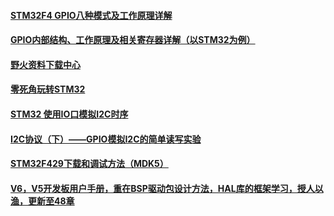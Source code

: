 
####  [STM32F4 GPIO八种模式及工作原理详解](https://moore.live/news/241094/detail/)

#### [GPIO内部结构、工作原理及相关寄存器详解（以STM32为例）](https://www.eefocus.com/embedded/401157)

#### [野火资料下载中心](http://doc.embedfire.com/products/link/zh/latest/index.html)
#### [零死角玩转STM32](https://doc.embedfire.com/mcu/stm32/f103mini/std/zh/latest/index.html)

#### [STM32 使用IO口模拟I2C时序](https://blog.csdn.net/ForeverIT/article/details/105453989)
#### [I2C协议（下）——GPIO模拟I2C的简单读写实验](https://www.zhihu.com/column/p/27244790)

#### [STM32F429下载和调试方法（MDK5）](https://www.cnblogs.com/armfly/p/13180219.html)
#### [V6，V5开发板用户手册，重在BSP驱动包设计方法，HAL库的框架学习，授人以渔，更新至48章](http://www.armbbs.cn/forum.php?mod=viewthread&tid=93255)